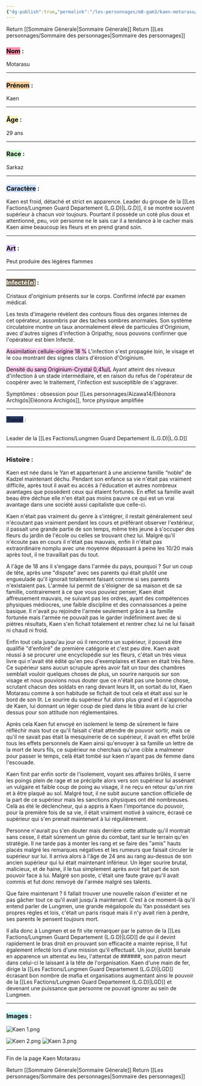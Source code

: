 ```yaml
---
{"dg-publish":true,"permalink":"/les-personnages/m8-gam3/kaen-motarasu/"}
---
```



Return [[Sommaire Génerale\|Sommaire Génerale]]
Return [[Les personnages/Sommaire des personnages\|Sommaire des personnages]]


### <mark style="background: #FF5582A6;">Nom</mark> : 
Motarasu

---
### <mark style="background: #FFB86CA6;">Prénom</mark> : 
Kaen

---
### <mark style="background: #FFF3A3A6;">Âge</mark> : 
29 ans 

---
### <mark style="background: #BBFABBA6;">Race</mark> : 
Sarkaz 

---
### <mark style="background: #ADCCFFA6;">Caractère</mark> : 

Kaen est froid, détaché et strict en apparence. Leader du groupe de la [[Les Factions/Lungmen Guard Departement (L.G.D)\|L.G.D]], il se montre souvent supérieur à chacun voir toujours. Pourtant il possède un coté plus doux et attentionné, peu, voir personne ne le sais car il a tendance à le cacher mais Kaen aime beaucoup les fleurs et en prend grand soin.

---
### <mark style="background: #D2B3FFA6;">Art</mark> : 

Peut produire des légères flammes 

---
### <mark style="background: #382715B8;"><font color = FFFFF>Infecté(e)</font></mark> : 

Cristaux d'originium présents sur le corps. Confirmé infecté par examen médical.

Les tests d'imagerie révèlent des contours flous des organes internes de cet opérateur, assombris par des taches sombres anormales. Son système circulatoire montre un taux anormalement élevé de particules d'Originium, avec d'autres signes d'infection à Oripathy, nous pouvons confirmer que l'opérateur est bien Infecté.

<mark style="background: #FFB8EBA6;">Assimilation cellule-origine 18 %</mark>
L'infection s'est propagée loin, le visage et le cou montrant des signes clairs d'érosion d'Originium.

<mark style="background: #FFB8EBA6;">Densité du sang Originium-Crystal 0,41u/L</mark>
Ayant atteint des niveaux d'infection à un stade intermédiaire, et en raison du refus de l'opérateur de coopérer avec le traitement, l'infection est susceptible de s'aggraver.

Symptômes : obsession pour [[Les personnages/Aizawa14/Eléonora Archigós\|Eléonora Archigós]], force physique amplifiée

---
###### <mark style="background: #01154BD4;">Travail</mark> : 
Leader de la [[Les Factions/Lungmen Guard Departement (L.G.D)\|L.G.D]] 

----
### <mark style="background: #FFFFFFD4;">Histoire</mark> : 

Kaen est née dans le Yan et appartenant à une ancienne famille “noble” de Kadzel maintenant déchu. Pendant son enfance sa vie n'était pas vraiment difficile, après tout il avait eu accès à l'éducation et autres nombreux avantages que possèdent ceux qui étaient fortunés. En effet sa famille avait beau être déchue elle n'en était pas moins pauvre ce qui est un vrai avantage dans une société aussi capitaliste que celle-ci. 

Kaen n'était pas vraiment du genre à s'intégrer, il restait généralement seul n'écoutant pas vraiment pendant les cours et préférant observer l'extérieur, il passait une grande partie de son temps, même très jeune à s'occuper des fleurs du jardin de l'école ou celles se trouvant chez lui. Malgré qu'il n'écoute pas en cours il n'était pas mauvais, enfin il n'était pas extraordinaire nomplu avec une moyenne dépassant à peine les 10/20 mais après tout, il ne travaillait pas du tout. 

A l'âge de 18 ans il s'engage dans l'armée du pays, pourquoi ? Sur un coup de tête, après une "dispute" avec ses parents qui était plutôt une engueulade qu'il ignorait totalement faisant comme si ses parents n'existaient pas. L'armée lui permit de s'éloigner de sa maison et de sa famille, contrairement à ce que vous pouviez penser, Kaen était affreusement mauvais, ne suivant pas les ordres, ayant des compétences physiques médiocres, une faible discipline et des connaissances a peine basique. Il n'avait pu rejoindre l'armée seulement grâce à sa famille fortunée mais l'armée ne pouvait pas le garder indéfiniment avec de si piètres résultats, Kaen s'en fichait totalement et rentrer chez lui ne lui faisait ni chaud ni froid. 

Enfin tout cela jusqu'au jour où il rencontra un supérieur, il pouvait être qualifié "d'enfoiré" de première catégorie et c'est peu dire. Kaen avait réussi à se procurer une encyclopédie sur les fleurs, c'était un très vieux livre qui n'avait été édité qu'en peu d'exemplaires et Kaen en était très fière. Ce supérieur sans aucun scrupule après avoir fait un tour des chambres semblait vouloir quelques choses de plus, un sourire narquois sur son visage et nous pouvions nous douter que ce n'était pas une bonne chose, scrutant chacun des soldats en rang devant leurs lit, un sortait du lot, Kaen Motarasu comme à son habitude se fichait de tout cela et était assi sur le bord de son lit. Le sourire du supérieur fut alors plus grand et il s'approcha de Kaen, lui donnant un léger coup de pied dans le tibia avant de lui crier dessus pour son attitude non réglementaires. 

Après cela Kaen fut envoyé en isolement le temp de sûrement le faire réfléchir mais tout ce qu'il faisait c'était attendre de pouvoir sortir, mais ce qu'il ne savait pas était la mesquinerie de ce supérieur, il avait en effet brûlé tous les effets personnels de Kaen ainsi qu'envoyer à sa famille un lettre de la mort de leurs fils, ce supérieur ne cherchais qu'une cible a malmener pour passer le temps, celà était tombé sur kaen n'ayant pas de femme dans l'escouade. 

Kaen finit par enfin sortir de l'isolement, voyant ses affaires brûlés, il serre les poings plein de rage et se précipite alors vers son supérieur lui assénant un vulgaire et faible coup de poing au visage, il ne reçu en retour qu'un rire et à être plaqué au sol. Malgré tout, il ne subit aucune sanction officielle de la part de ce supérieur mais les sanctions physiques ont été nombreuses. Celà as été le déclencheur, qui a appris à Kaen l'importance du pouvoir, pour la première fois de sa vie, il était vraiment motivé à vaincre, écrasé ce supérieur qui s'en prenait maintenant à lui régulièrement. 

Personne n'aurait pu s'en douter mais derrière cette attitude qu'il montrait sans cesse, il était sûrement un génie du combat, tant sur le terrain qu'en stratégie. Il ne tarde pas à monter les rang et se faire des "amis" hauts placés malgré les remarques négatives et les rumeurs que faisait circuler le supérieur sur lui. Il arriva alors à l'âge de 24 ans au rang au-dessus de son ancien supérieur qui lui était maintenant inférieur. Un léger sourire brutal, malicieux, et de haine, il le tua simplement après avoir fait part de son pouvoir face à lui. Malgré son poste, c'était une faute grave qu'il avait commis et fut donc renvoyé de l'armée malgré ses talents. 

Que faire maintenant ? Il fallait trouver une nouvelle raison d'exister et ne pas gâcher tout ce qu'il avait jusqu'à maintenant. C'est à ce moment-là qu'il entend parler de Lungmen, une grande mégalopole du Yan possédant ses propres règles et lois, c'était un paris risqué mais il n'y avait rien à perdre, ses parents le pensent toujours mort. 

Il alla donc à Lungmen et se fit vite remarquer par le patron de la [[Les Factions/Lungmen Guard Departement (L.G.D)\|LGD]] de qui il devint rapidement le bras droit en prouvant son efficacité a mainte reprise, Il fut également infecté lors d'une mission qu'il effectuait. Un jour, plutôt banale en apparence un attentat eu lieu, l'attentat de ######, son patron meurt dans celui-ci le laissant à la tête de l'organisation. Kaen d'une main de fer, dirige la [[Les Factions/Lungmen Guard Departement (L.G.D)\|LGD]] écrasant bon nombre de mafia et organisations augmentant ainsi le pouvoir de la [[Les Factions/Lungmen Guard Departement (L.G.D)\|LGD]] et devenant une puissance que personne ne pouvait ignorer au sein de Lungmen.

---
### <mark style="background: #ABF7F7A6;">Images</mark> : 

![Kaen 1.png](/img/user/Les%20photos/Les%20perso%20et%20NPC/Main%20Char/Kaen/Kaen%201.png)

![Kaen 2.png](/img/user/Les%20photos/Les%20perso%20et%20NPC/Main%20Char/Kaen/Kaen%202.png)
![Kaen 3.png](/img/user/Les%20photos/Les%20perso%20et%20NPC/Main%20Char/Kaen/Kaen%203.png)

----

Fin de la page Kaen Motarasu

Return [[Sommaire Génerale\|Sommaire Génerale]]
Return [[Les personnages/Sommaire des personnages\|Sommaire des personnages]]

